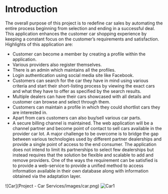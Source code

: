 # Introduction
The overall purpose of this project is to redefine car sales by automating the entire process beginning from selection and ending in a successful deal. This application enhances the customer car shopping experience by keeping a constant focus on the customer’s requirements and satisfaction.
Highlights of this application are:
* Customer can become a member by creating a profile within the application.
* Various providers also register themselves.
* There is an admin which maintains all the profiles.
* Login authentication using social media site like Facebook.
* Customers can search for the car they have in mind using various criteria and start their short-listing process by viewing the exact cars and what they have to offer as specified by the search results.
*  Multiple dealers can have their cars showcased with all details and customer can browse and select through them.
*  Customers can maintain a profile in which they could shortlist cars they are interested in.
*  Apart from cars customers can also buy/sell various car parts.
*  A secure billing channel is maintained.
The web application will be a channel partner and become point of contact to sell cars available in the provider car lot. A major challenge to be overcome is to bridge the gap between various technologies used by different partner dealerships and provide a single point of access to the end consumer.
The application does not intend to limit its partnerships to select few dealerships but instead requires that the solution be flexible and scalable to add and remove providers. One of the ways the requirement can be satisfied is to provide a web-service to provide a unified method to access information available in their own database along with information obtained via the adaptation layer.

![Car](Project - Car Services/images/car.png)
![Car1](/images/car1.png)
